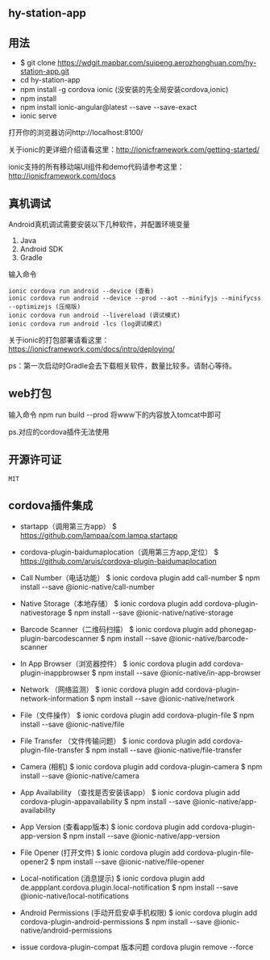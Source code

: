 ## hy-station-app

## 用法

- $ git clone https://wdgit.mapbar.com/suipeng.aerozhonghuan.com/hy-station-app.git
- cd hy-station-app
- npm install -g cordova ionic	(没安装的先全局安装cordova,ionic)
- npm install
- npm install ionic-angular@latest --save --save-exact
- ionic serve

打开你的浏览器访问http://localhost:8100/

关于ionic的更详细介绍请看这里：http://ionicframework.com/getting-started/

ionic支持的所有移动端UI组件和demo代码请参考这里：http://ionicframework.com/docs

## 真机调试

Android真机调试需要安装以下几种软件，并配置环境变量

 1. Java
 2. Android SDK  
 3. Gradle

 输入命令  
 	
    ionic cordova run android --device (查看)
    ionic cordova run android --device --prod --aot --minifyjs --minifycss --optimizejs (压缩版)
    ionic cordova run android --livereload (调试模式)
    ionic cordova run android -lcs (log调试模式)
	
 关于ionic的打包部署请看这里：https://ionicframework.com/docs/intro/deploying/

ps：第一次启动时Gradle会去下载相关软件，数量比较多。请耐心等待。

## web打包

 输入命令 npm run build --prod 将www下的内容放入tomcat中即可

ps.对应的cordova插件无法使用

## 开源许可证  

	MIT

## cordova插件集成

 - startapp（调用第三方app）
        $ https://github.com/lampaa/com.lampa.startapp

 - cordova-plugin-baidumaplocation（调用第三方app,定位）
        $ https://github.com/aruis/cordova-plugin-baidumaplocation

 - Call Number（电话功能）
        $ ionic cordova plugin add call-number 
        $ npm install --save @ionic-native/call-number

 - Native Storage（本地存储）
        $ ionic cordova plugin add cordova-plugin-nativestorage
        $ npm install --save @ionic-native/native-storage

 - Barcode Scanner（二维码扫描）
        $ ionic cordova plugin add phonegap-plugin-barcodescanner
        $ npm install --save @ionic-native/barcode-scanner

 - In App Browser（浏览器控件）
        $ ionic cordova plugin add cordova-plugin-inappbrowser
        $ npm install --save @ionic-native/in-app-browser

 - Network （网络监测）
        $ ionic cordova plugin add cordova-plugin-network-information
        $ npm install --save @ionic-native/network

 - File（文件操作）
        $ ionic cordova plugin add cordova-plugin-file
        $ npm install --save @ionic-native/file
        
 - File Transfer （文件传输问题）
        $ ionic cordova plugin add cordova-plugin-file-transfer
        $ npm install --save @ionic-native/file-transfer
        
 - Camera (相机)
        $ ionic cordova plugin add cordova-plugin-camera
        $ npm install --save @ionic-native/camera

 - App Availability （查找是否安装该app）
        $ ionic cordova plugin add cordova-plugin-appavailability
        $ npm install --save @ionic-native/app-availability

 - App Version (查看app版本)
       $ ionic cordova plugin add cordova-plugin-app-version
       $ npm install --save @ionic-native/app-version

 - File Opener (打开文件)
       $ ionic cordova plugin add cordova-plugin-file-opener2
       $ npm install --save @ionic-native/file-opener

 - Local-notification (消息提示)
       $ ionic cordova plugin add de.appplant.cordova.plugin.local-notification
       $ npm install --save @ionic-native/local-notifications

 - Android Permissions (手动开启安卓手机权限)
      $ ionic cordova plugin add cordova-plugin-android-permissions
      $ npm install --save @ionic-native/android-permissions

 - issue
   cordova-plugin-compat 版本问题
   cordova plugin remove --force


